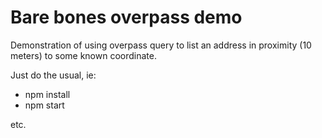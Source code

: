 # Bare bones overpass demo

Demonstration of using overpass query to list an address in proximity (10 meters) to some known coordinate.

Just do the usual, ie:

* npm install
* npm start

etc.

